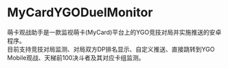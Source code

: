 # MyCardYGODuelMonitor
萌卡观战助手是一款监视萌卡(MyCard)平台上的YGO竞技对局并实施推送的安卓程序。<br/>
目前支持竞技对局监测、对局双方DP排名显示、自定义推送、直接跳转到YGO Mobile观战、天梯前100决斗者及其对应卡组监测。
